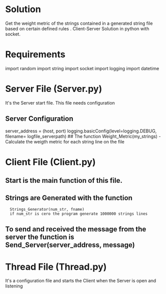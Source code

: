 # Solution
Get the weight metric of the strings contained in a generated string file based on certain defined rules .
Client-Server Solution in python with socket.

# Requirements
import random
import string
import socket
import logging
import datetime

# Server File (Server.py)
It's the Server start file.
This file needs configuration 
   ## Server Configuration
server_address = (host, port) 
logging.basicConfig(level=logging.DEBUG, filename= logfile_serverpath)
    ## The function Weight_Metric(my_strings) - Calculate the weigth metric for each string line on the file   

# Client File (Client.py)
  ## Start is the main function of this file.
  ## Strings are Generated with the function
      Strings_Generator(num_str, fname)
      if num_str is cero the program generate 1000000 strings lines
   ## To send and received the message from the server the function is Send_Server(server_address, message)

# Thread File (Thread.py)
   It's a configuration file and starts the Client when the Server is open and listening

